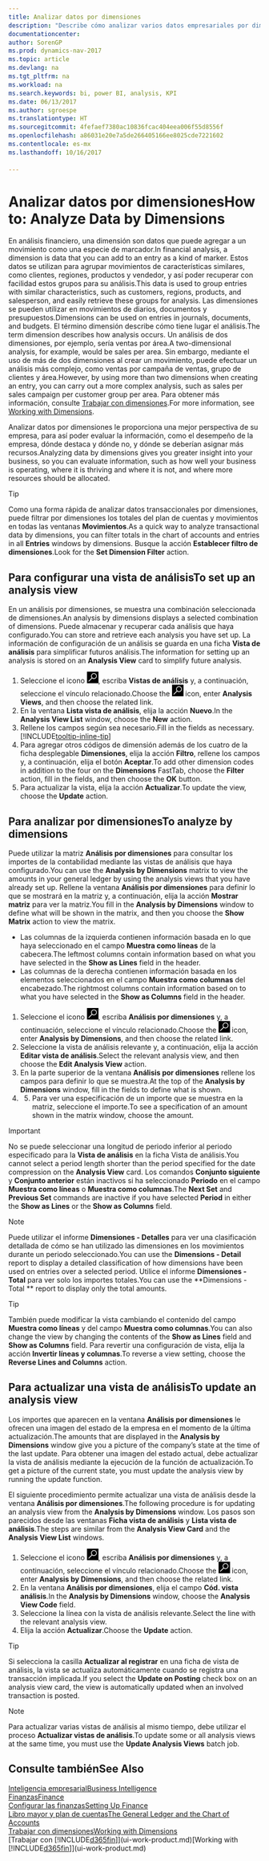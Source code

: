 ```yaml
---
title: Analizar datos por dimensiones
description: "Describe cómo analizar varios datos empresariales por dimensiones."
documentationcenter: 
author: SorenGP
ms.prod: dynamics-nav-2017
ms.topic: article
ms.devlang: na
ms.tgt_pltfrm: na
ms.workload: na
ms.search.keywords: bi, power BI, analysis, KPI
ms.date: 06/13/2017
ms.author: sgroespe
ms.translationtype: HT
ms.sourcegitcommit: 4fefaef7380ac10836fcac404eea006f55d8556f
ms.openlocfilehash: a86031e20e7a5de266405166ee8025cde7221602
ms.contentlocale: es-mx
ms.lasthandoff: 10/16/2017

---
```

#  <a name="how-to-analyze-data-by-dimensions"></a><span data-ttu-id="0d301-103">Analizar datos por dimensiones</span><span class="sxs-lookup"><span data-stu-id="0d301-103">How to: Analyze Data by Dimensions</span></span>
<span data-ttu-id="0d301-104">En análisis financiero, una dimensión son datos que puede agregar a un movimiento como una especie de marcador.</span><span class="sxs-lookup"><span data-stu-id="0d301-104">In financial analysis, a dimension is data that you can add to an entry as a kind of marker.</span></span> <span data-ttu-id="0d301-105">Estos datos se utilizan para agrupar movimientos de características similares, como clientes, regiones, productos y vendedor, y así poder recuperar con facilidad estos grupos para su análisis.</span><span class="sxs-lookup"><span data-stu-id="0d301-105">This data is used to group entries with similar characteristics, such as customers, regions, products, and salesperson, and easily retrieve these groups for analysis.</span></span> <span data-ttu-id="0d301-106">Las dimensiones se pueden utilizar en movimientos de diarios, documentos y presupuestos.</span><span class="sxs-lookup"><span data-stu-id="0d301-106">Dimensions can be used on entries in journals, documents, and budgets.</span></span> <span data-ttu-id="0d301-107">El término dimensión describe cómo tiene lugar el análisis.</span><span class="sxs-lookup"><span data-stu-id="0d301-107">The term dimension describes how analysis occurs.</span></span> <span data-ttu-id="0d301-108">Un análisis de dos dimensiones, por ejemplo, sería ventas por área.</span><span class="sxs-lookup"><span data-stu-id="0d301-108">A two-dimensional analysis, for example, would be sales per area.</span></span> <span data-ttu-id="0d301-109">Sin embargo, mediante el uso de más de dos dimensiones al crear un movimiento, puede efectuar un análisis más complejo, como ventas por campaña de ventas, grupo de clientes y área.</span><span class="sxs-lookup"><span data-stu-id="0d301-109">However, by using more than two dimensions when creating an entry, you can carry out a more complex analysis, such as sales per sales campaign per customer group per area.</span></span> <span data-ttu-id="0d301-110">Para obtener más información, consulte [Trabajar con dimensiones](finance-dimensions.md).</span><span class="sxs-lookup"><span data-stu-id="0d301-110">For more information, see [Working with Dimensions](finance-dimensions.md).</span></span>

<span data-ttu-id="0d301-111">Analizar datos por dimensiones le proporciona una mejor perspectiva de su empresa, para así poder evaluar la información, como el desempeño de la empresa, dónde destaca y dónde no, y dónde se deberían asignar más recursos.</span><span class="sxs-lookup"><span data-stu-id="0d301-111">Analyzing data by dimensions gives you greater insight into your business, so you can evaluate information, such as how well your business is operating, where it is thriving and where it is not, and where more resources should be allocated.</span></span>

> [!TIP]
> <span data-ttu-id="0d301-112">Como una forma rápida de analizar datos transaccionales por dimensiones, puede filtrar por dimensiones los totales del plan de cuentas y movimientos en todas las ventanas **Movimientos**.</span><span class="sxs-lookup"><span data-stu-id="0d301-112">As a quick way to analyze transactional data by dimensions, you can filter totals in the chart of accounts and entries in all **Entries** windows by dimensions.</span></span> <span data-ttu-id="0d301-113">Busque la acción **Establecer filtro de dimensiones**.</span><span class="sxs-lookup"><span data-stu-id="0d301-113">Look for the **Set Dimension Filter** action.</span></span>

## <a name="to-set-up-an-analysis-view"></a><span data-ttu-id="0d301-114">Para configurar una vista de análisis</span><span class="sxs-lookup"><span data-stu-id="0d301-114">To set up an analysis view</span></span>  
<span data-ttu-id="0d301-115">En un análisis por dimensiones, se muestra una combinación seleccionada de dimensiones.</span><span class="sxs-lookup"><span data-stu-id="0d301-115">An analysis by dimensions displays a selected combination of dimensions.</span></span> <span data-ttu-id="0d301-116">Puede almacenar y recuperar cada análisis que haya configurado.</span><span class="sxs-lookup"><span data-stu-id="0d301-116">You can store and retrieve each analysis you have set up.</span></span> <span data-ttu-id="0d301-117">La información de configuración de un análisis se guarda en una ficha **Vista de análisis** para simplificar futuros análisis.</span><span class="sxs-lookup"><span data-stu-id="0d301-117">The information for setting up an analysis is stored on an **Analysis View** card to simplify future analysis.</span></span>  

1. <span data-ttu-id="0d301-118">Seleccione el icono ![Buscar página o informe](media/ui-search/search_small.png "icono Buscar página o informe"), escriba **Vistas de análisis** y, a continuación, seleccione el vínculo relacionado.</span><span class="sxs-lookup"><span data-stu-id="0d301-118">Choose the ![Search for Page or Report](media/ui-search/search_small.png "Search for Page or Report icon") icon, enter **Analysis Views**, and then choose the related link.</span></span>  
2. <span data-ttu-id="0d301-119">En la ventana **Lista vista de análisis**, elija la acción **Nuevo**.</span><span class="sxs-lookup"><span data-stu-id="0d301-119">In the **Analysis View List** window, choose the **New** action.</span></span>
3. <span data-ttu-id="0d301-120">Rellene los campos según sea necesario.</span><span class="sxs-lookup"><span data-stu-id="0d301-120">Fill in the fields as necessary.</span></span> [!INCLUDE[tooltip-inline-tip](includes/tooltip-inline-tip_md.md)]
4. <span data-ttu-id="0d301-121">Para agregar otros códigos de dimensión además de los cuatro de la ficha desplegable **Dimensiones**, elija la acción **Filtro**, rellene los campos y, a continuación, elija el botón **Aceptar**.</span><span class="sxs-lookup"><span data-stu-id="0d301-121">To add other dimension codes in addition to the four on the **Dimensions** FastTab, choose the **Filter** action, fill in the fields, and then choose the **OK** button.</span></span>  
5. <span data-ttu-id="0d301-122">Para actualizar la vista, elija la acción **Actualizar**.</span><span class="sxs-lookup"><span data-stu-id="0d301-122">To update the view, choose the **Update** action.</span></span>

## <a name="to-analyze-by-dimensions"></a><span data-ttu-id="0d301-123">Para analizar por dimensiones</span><span class="sxs-lookup"><span data-stu-id="0d301-123">To analyze by dimensions</span></span>
<span data-ttu-id="0d301-124">Puede utilizar la matriz **Análisis por dimensiones** para consultar los importes de la contabilidad mediante las vistas de análisis que haya configurado.</span><span class="sxs-lookup"><span data-stu-id="0d301-124">You can use the **Analysis by Dimensions** matrix to view the amounts in your general ledger by using the analysis views that you have already set up.</span></span> <span data-ttu-id="0d301-125">Rellene la ventana **Análisis por dimensiones** para definir lo que se mostrará en la matriz y, a continuación, elija la acción **Mostrar matriz** para ver la matriz.</span><span class="sxs-lookup"><span data-stu-id="0d301-125">You fill in the **Analysis by Dimensions** window to define what will be shown in the matrix, and then you choose the **Show Matrix** action to view the matrix.</span></span>  

- <span data-ttu-id="0d301-126">Las columnas de la izquierda contienen información basada en lo que haya seleccionado en el campo **Muestra como líneas** de la cabecera.</span><span class="sxs-lookup"><span data-stu-id="0d301-126">The leftmost columns contain information based on what you have selected in the **Show as Lines** field in the header.</span></span>  
- <span data-ttu-id="0d301-127">Las columnas de la derecha contienen información basada en los elementos seleccionados en el campo **Muestra como columnas** del encabezado.</span><span class="sxs-lookup"><span data-stu-id="0d301-127">The rightmost columns contain information based on to what you have selected in the **Show as Columns** field in the header.</span></span>  

1. <span data-ttu-id="0d301-128">Seleccione el icono ![Buscar página o informe](media/ui-search/search_small.png "icono Buscar página o informe"), escriba **Análisis por dimensiones** y, a continuación, seleccione el vínculo relacionado.</span><span class="sxs-lookup"><span data-stu-id="0d301-128">Choose the ![Search for Page or Report](media/ui-search/search_small.png "Search for Page or Report icon") icon, enter **Analysis by Dimensions**, and then choose the related link.</span></span>  
2. <span data-ttu-id="0d301-129">Seleccione la vista de análisis relevante y, a continuación, elija la acción **Editar vista de análisis**.</span><span class="sxs-lookup"><span data-stu-id="0d301-129">Select the relevant analysis view,  and then choose the **Edit Analysis View** action.</span></span>
3. <span data-ttu-id="0d301-130">En la parte superior de la ventana **Análisis por dimensiones** rellene los campos para definir lo que se muestra.</span><span class="sxs-lookup"><span data-stu-id="0d301-130">At the top of the **Analysis by Dimensions** window, fill in the fields to define what is shown.</span></span>
4. 5. <span data-ttu-id="0d301-131">Para ver una especificación de un importe que se muestra en la matriz, seleccione el importe.</span><span class="sxs-lookup"><span data-stu-id="0d301-131">To see a specification of an amount shown in the matrix window, choose the amount.</span></span>  

> [!IMPORTANT]  
>   <span data-ttu-id="0d301-132">No se puede seleccionar una longitud de periodo inferior al periodo especificado para la **Vista de análisis** en la ficha Vista de análisis.</span><span class="sxs-lookup"><span data-stu-id="0d301-132">You cannot select a period length shorter than the period specified for the date compression on the **Analysis View** card.</span></span> <span data-ttu-id="0d301-133">Los comandos **Conjunto siguiente** y **Conjunto anterior** están inactivos si ha seleccionado **Periodo** en el campo **Muestra como líneas** o **Muestra como columnas**.</span><span class="sxs-lookup"><span data-stu-id="0d301-133">The **Next Set** and **Previous Set** commands are inactive if you have selected **Period** in either the **Show as Lines** or the **Show as Columns** field.</span></span>  

> [!NOTE]  
>   <span data-ttu-id="0d301-134">Puede utilizar el informe **Dimensiones - Detalles** para ver una clasificación detallada de cómo se han utilizado las dimensiones en los movimientos durante un periodo seleccionado.</span><span class="sxs-lookup"><span data-stu-id="0d301-134">You can use the **Dimensions - Detail** report to display a detailed classification of how dimensions have been used on entries over a selected period.</span></span> <span data-ttu-id="0d301-135">Utilice el informe **Dimensiones - Total** para ver solo los importes totales.</span><span class="sxs-lookup"><span data-stu-id="0d301-135">You can use the **Dimensions - Total ** report to display only the total amounts.</span></span>  

> [!TIP]  
>   <span data-ttu-id="0d301-136">También puede modificar la vista cambiando el contenido del campo **Muestra como líneas** y del campo **Muestra como columnas**.</span><span class="sxs-lookup"><span data-stu-id="0d301-136">You can also change the view by changing the contents of the **Show as Lines** field and **Show as Columns** field.</span></span> <span data-ttu-id="0d301-137">Para revertir una configuración de vista, elija la acción **Invertir líneas y columnas**.</span><span class="sxs-lookup"><span data-stu-id="0d301-137">To reverse a view setting, choose the **Reverse Lines and Columns** action.</span></span>

## <a name="to-update-an-analysis-view"></a><span data-ttu-id="0d301-138">Para actualizar una vista de análisis</span><span class="sxs-lookup"><span data-stu-id="0d301-138">To update an analysis view</span></span>  
<span data-ttu-id="0d301-139">Los importes que aparecen en la ventana **Análisis por dimensiones** le ofrecen una imagen del estado de la empresa en el momento de la última actualización.</span><span class="sxs-lookup"><span data-stu-id="0d301-139">The amounts that are displayed in the **Analysis by Dimensions** window give you a picture of the company’s state at the time of the last update.</span></span> <span data-ttu-id="0d301-140">Para obtener una imagen del estado actual, debe actualizar la vista de análisis mediante la ejecución de la función de actualización.</span><span class="sxs-lookup"><span data-stu-id="0d301-140">To get a picture of the current state, you must update the analysis view by running the update function.</span></span>

<span data-ttu-id="0d301-141">El siguiente procedimiento permite actualizar una vista de análisis desde la ventana **Análisis por dimensiones**.</span><span class="sxs-lookup"><span data-stu-id="0d301-141">The following procedure is for updating an analysis view from the **Analysis by Dimensions** window.</span></span> <span data-ttu-id="0d301-142">Los pasos son parecidos desde las ventanas **Ficha vista de análisis** y **Lista vista de análisis**.</span><span class="sxs-lookup"><span data-stu-id="0d301-142">The steps are similar from the **Analysis View Card** and the **Analysis View List** windows.</span></span>  

1. <span data-ttu-id="0d301-143">Seleccione el icono ![Buscar página o informe](media/ui-search/search_small.png "icono Buscar página o informe"), escriba **Análisis por dimensiones** y, a continuación, seleccione el vínculo relacionado.</span><span class="sxs-lookup"><span data-stu-id="0d301-143">Choose the ![Search for Page or Report](media/ui-search/search_small.png "Search for Page or Report icon") icon, enter **Analysis by Dimensions**, and then choose the related link.</span></span>  
2. <span data-ttu-id="0d301-144">En la ventana **Análisis por dimensiones**, elija el campo **Cód. vista análisis**.</span><span class="sxs-lookup"><span data-stu-id="0d301-144">In the **Analysis by Dimensions** window, choose the **Analysis View Code** field.</span></span>  
3. <span data-ttu-id="0d301-145">Seleccione la línea con la vista de análisis relevante.</span><span class="sxs-lookup"><span data-stu-id="0d301-145">Select the line with the relevant analysis view.</span></span>  
4. <span data-ttu-id="0d301-146">Elija la acción **Actualizar**.</span><span class="sxs-lookup"><span data-stu-id="0d301-146">Choose the **Update** action.</span></span>  

> [!TIP]  
>   <span data-ttu-id="0d301-147">Si selecciona la casilla **Actualizar al registrar** en una ficha de vista de análisis, la vista se actualiza automáticamente cuando se registra una transacción implicada.</span><span class="sxs-lookup"><span data-stu-id="0d301-147">If you select the **Update on Posting** check box on an analysis view card, the view is automatically updated when an involved transaction is posted.</span></span>

> [!NOTE]  
>   <span data-ttu-id="0d301-148">Para actualizar varias vistas de análisis al mismo tiempo, debe utilizar el proceso **Actualizar vistas de análisis**.</span><span class="sxs-lookup"><span data-stu-id="0d301-148">To update some or all analysis views at the same time, you must use the **Update Analysis Views** batch job.</span></span>  

## <a name="see-also"></a><span data-ttu-id="0d301-149">Consulte también</span><span class="sxs-lookup"><span data-stu-id="0d301-149">See Also</span></span>
[<span data-ttu-id="0d301-150">Inteligencia empresarial</span><span class="sxs-lookup"><span data-stu-id="0d301-150">Business Intelligence</span></span>](bi.md)  
[<span data-ttu-id="0d301-151">Finanzas</span><span class="sxs-lookup"><span data-stu-id="0d301-151">Finance</span></span>](finance.md)  
[<span data-ttu-id="0d301-152">Configurar las finanzas</span><span class="sxs-lookup"><span data-stu-id="0d301-152">Setting Up Finance</span></span>](finance-setup-finance.md)  
[<span data-ttu-id="0d301-153">Libro mayor y plan de cuentas</span><span class="sxs-lookup"><span data-stu-id="0d301-153">The General Ledger and the Chart of Accounts</span></span>](finance-general-ledger.md)  
[<span data-ttu-id="0d301-154">Trabajar con dimensiones</span><span class="sxs-lookup"><span data-stu-id="0d301-154">Working with Dimensions</span></span>](finance-dimensions.md)  
<span data-ttu-id="0d301-155">[Trabajar con [!INCLUDE[d365fin](includes/d365fin_md.md)]](ui-work-product.md)</span><span class="sxs-lookup"><span data-stu-id="0d301-155">[Working with [!INCLUDE[d365fin](includes/d365fin_md.md)]](ui-work-product.md)</span></span>  

